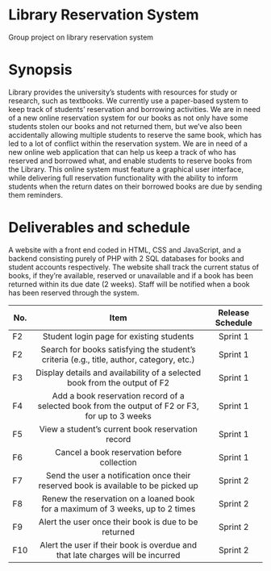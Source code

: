 # Library Reservation System
Group project on library reservation system

# Synopsis 

Library provides the university’s students with resources for study or research, such as textbooks. We currently use a paper-based system to keep track of students’ reservation and borrowing activities. We are in need of a new online reservation system for our books as not only have some students stolen our books and not returned them, but we’ve also been accidentally allowing multiple students to reserve the same book, which has led to a lot of conflict within the reservation system. We are in need of a new online web application that can help us keep a track of who has reserved and borrowed what, and enable students to reserve books from the Library. This online system must feature a graphical user interface, while delivering full reservation functionality with the ability to inform students when the return dates on their borrowed books are due by sending them reminders.

# Deliverables and schedule

A website with a front end coded in HTML, CSS and JavaScript, and a backend consisting purely of PHP with 2 SQL databases for books and student accounts respectively.
The website shall track the current status of books, if they’re available, reserved or unavailable and if a book has been returned within its due date (2 weeks).
Staff will be notified when a book has been reserved through the system.

| No. |                                      Item                                                       | Release Schedule  |
| --- |:-----------------------------------------------------------------------------------------------:| :----------------:|
| F2  | Student login page for existing students                                                        |      Sprint 1     |
| F2  | Search for books satisfying the student’s criteria (e.g., title, author, category, etc.)        |      Sprint 1     |
| F3  | Display details and availability of a selected book from the output of F2                       |      Sprint 1     |
| F4  | Add a book reservation record of a selected book from the output of F2 or F3, for up to 3 weeks |      Sprint 1     |
| F5  | View a student’s current book reservation record                                                |      Sprint 1     |
| F6  | Cancel a book reservation before collection                                                     |      Sprint 1     |
| F7  | Send the user a notification once their reserved book is available to be picked up              |      Sprint 2     |
| F8  | Renew the reservation on a loaned book for a maximum of 3 weeks, up to 2 times                  |      Sprint 2     |
| F9  | Alert the user once their book is due to be returned                                            |      Sprint 2     |
| F10 | Alert the user if their book is overdue and that late charges will be incurred                  |      Sprint 2     |
